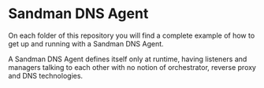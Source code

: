 # Sandman DNS Agent

On each folder of this repository you will find a complete example of how to get up and running with a Sandman DNS Agent.

A Sandman DNS Agent defines itself only at runtime, having listeners and managers talking to each other with no notion of orchestrator, reverse proxy and DNS technologies.


